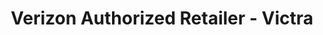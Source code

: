 ---
title: "Verizon Authorized Retailer - Victra"
url: /cloquet/verizon-authorized-retailer-victra/
shop: mobile phone
---